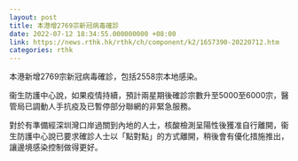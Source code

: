 ```yaml
---
layout: post
title: 本港增2769宗新冠病毒確診
date: 2022-07-12 18:34:55.000000000 +08:00
link: https://news.rthk.hk/rthk/ch/component/k2/1657390-20220712.htm
categories: rthk
---
```


本港新增2769宗新冠病毒確診，包括2558宗本地感染。

衞生防護中心說，如果疫情持續，預計兩星期後確診宗數升至5000至6000宗，醫管局已調動人手抗疫及已暫停部分聯網的非緊急服務。

對於有準備經深圳灣口岸過關到內地的人士，核酸檢測呈陽性後獲准自行離開，衞生防護中心說已要求確診人士以「點對點」的方式離開，稍後會有優化措施推出，讓邊境感染控制做得更好。
